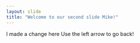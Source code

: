 ```yaml
---
layout: slide
title: "Welcome to our second slide Mike!"
---
```

I made a change here
Use the left arrow to go back!
